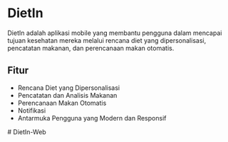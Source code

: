 # DietIn

DietIn adalah aplikasi mobile yang membantu pengguna dalam mencapai tujuan kesehatan mereka melalui rencana diet yang dipersonalisasi, pencatatan makanan, dan perencanaan makan otomatis.

## Fitur

- Rencana Diet yang Dipersonalisasi
- Pencatatan dan Analisis Makanan
- Perencanaan Makan Otomatis
- Notifikasi 
- Antarmuka Pengguna yang Modern dan Responsif

#   D i e t I n - W e b  
 